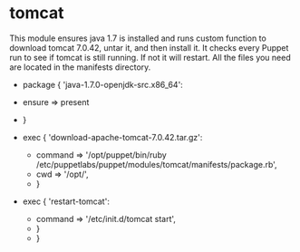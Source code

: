 # tomcat

 This module ensures java 1.7 is installed and runs custom function to download tomcat 7.0.42, untar it,
 and then install it. It checks every Puppet run to see if tomcat is still running. If not it will restart.
 All the files you need are located in the manifests directory.
 
 
- package { 'java-1.7.0-openjdk-src.x86_64':
- ensure  => present
 - }

- exec { 'download-apache-tomcat-7.0.42.tar.gz':
  - command => '/opt/puppet/bin/ruby /etc/puppetlabs/puppet/modules/tomcat/manifests/package.rb',
  - cwd => '/opt/',
  - }

- exec { 'restart-tomcat':
  - command => '/etc/init.d/tomcat start',
  - }
  - }
